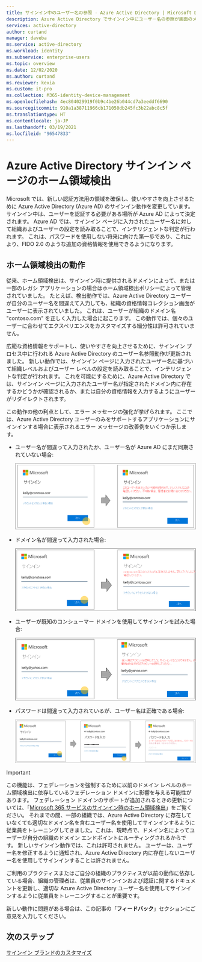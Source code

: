 ```yaml
---
title: サインイン中のユーザー名の参照 - Azure Active Directory | Microsoft Docs
description: Azure Active Directory でサインイン中にユーザー名の参照が画面のメッセージに反映されるしくみ
services: active-directory
author: curtand
manager: daveba
ms.service: active-directory
ms.workload: identity
ms.subservice: enterprise-users
ms.topic: overview
ms.date: 12/02/2020
ms.author: curtand
ms.reviewer: kexia
ms.custom: it-pro
ms.collection: M365-identity-device-management
ms.openlocfilehash: 4ec804029919f0b9c4be26b044cd7a3eeddf6690
ms.sourcegitcommit: 910a1a38711966cb171050db245fc3b22abc8c5f
ms.translationtype: HT
ms.contentlocale: ja-JP
ms.lasthandoff: 03/19/2021
ms.locfileid: "96547833"
---
```

# <a name="home-realm-discovery-for-azure-active-directory-sign-in-pages"></a>Azure Active Directory サインイン ページのホーム領域検出

Microsoft では、新しい認証方法用の領域を確保し、使いやすさを向上させるために Azure Active Directory (Azure AD) のサインイン動作を変更しています。 サインイン中は、ユーザーを認証する必要がある場所が Azure AD によって決定されます。 Azure AD では、サインイン ページに入力されたユーザー名に対して組織およびユーザーの設定を読み取ることで、インテリジェントな判定が行われます。 これは、パスワードを使用しない将来に向けた第一歩であり、これにより、FIDO 2.0 のような追加の資格情報を使用できるようになります。

## <a name="home-realm-discovery-behavior"></a>ホーム領域検出の動作

従来、ホーム領域検出は、サインイン時に提供されるドメインによって、または一部のレガシ アプリケーションの場合はホーム領域検出ポリシーによって管理されていました。 たとえば、検出動作では、Azure Active Directory ユーザーが自分のユーザー名を間違えて入力しても、組織の資格情報コレクション画面がユーザーに表示されていました。 これは、ユーザーが組織のドメイン名 "contoso.com" を正しく入力した場合に起こります。 この動作では、個々のユーザーに合わせてエクスペリエンスをカスタマイズする細分性は許可されていません。

広範な資格情報をサポートし、使いやすさを向上させるために、サインイン プロセス中に行われる Azure Active Directory のユーザー名参照動作が更新されました。 新しい動作では、サインイン ページに入力されたユーザー名に基づいて組織レベルおよびユーザー レベルの設定を読み取ることで、インテリジェントな判定が行われます。 これを可能にするために、Azure Active Directory では、サインイン ページに入力されたユーザー名が指定されたドメイン内に存在するかどうかが確認されるか、または自分の資格情報を入力するようにユーザーがリダイレクトされます。

この動作の他の利点として、エラー メッセージの強化が挙げられます。 ここでは、Azure Active Directory ユーザーのみをサポートするアプリケーションにサインインする場合に表示されるエラー メッセージの改善例をいくつか示します。

- ユーザー名が間違って入力されたか、ユーザー名が Azure AD にまだ同期されていない場合: 
  
    ![ユーザー名が間違って入力されたか、ユーザー名が見つかりません](./media/signin-realm-discovery/typo-username.png)
  
- ドメイン名が間違って入力された場合: 
  
    ![ドメイン名が間違って入力されたか、ドメイン名が見つかりません](./media/signin-realm-discovery/typo-domain.png)
  
- ユーザーが既知のコンシューマー ドメインを使用してサインインを試みた場合: 
  
    ![既知のコンシューマー ドメインでサインインしています](./media/signin-realm-discovery/consumer-domain.png)
  
- パスワードは間違って入力されているが、ユーザー名は正確である場合:   
  
    ![パスワードは間違って入力されているが、ユーザー名は正確です](./media/signin-realm-discovery/incorrect-password.png)
  
> [!IMPORTANT]
> この機能は、フェデレーションを強制するために以前のドメイン レベルのホーム領域検出に依存しているフェデレーション ドメインに影響を与える可能性があります。 フェデレーション ドメインのサポートが追加されるときの更新については、「[Microsoft 365 サービスのサインイン時のホーム領域検出](https://azure.microsoft.com/updates/signin-hrd/)」をご覧ください。 それまでの間、一部の組織では、Azure Active Directory に存在していなくても適切なドメイン名を含むユーザー名を使用してサインインするように従業員をトレーニングしてきました。これは、現時点で、ドメイン名によってユーザーが自分の組織のドメイン エンドポイントにルーティングされるからです。 新しいサインイン動作では、これは許可されません。 ユーザーは、ユーザー名を修正するように通知され、Azure Active Directory 内に存在しないユーザー名を使用してサインインすることは許されません。
>
> ご利用のプラクティスまたはご自分の組織のプラクティスが以前の動作に依存している場合、組織の管理者は、従業員のサインインおよび認証に関するドキュメントを更新し、適切な Azure Active Directory ユーザー名を使用してサインインするように従業員をトレーニングすることが重要です。
  
新しい動作に問題がある場合は、この記事の「**フィードバック**」セクションにご意見を入力してください。  

## <a name="next-steps"></a>次のステップ

[サインイン ブランドのカスタマイズ](../fundamentals/add-custom-domain.md)
